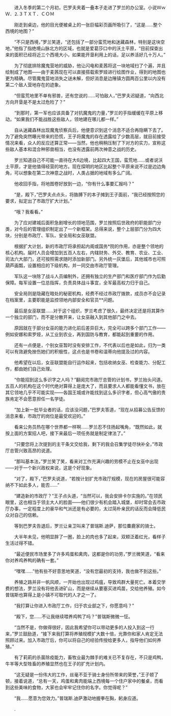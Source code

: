 　　进入冬季的第二个月初，巴罗夫夹着一叠本子走进了罗兰的办公室。小说ＷｗＷ．⒉３ＴＸＴ．ＣＯＭ

　　刚走到桌边，他的目光便被桌上的一张巨幅彩页画所吸引了，“这是……整个西境的地图？”

　　“不只是西境，”罗兰笑道，“还包括了一部分蛮荒地和迷藏森林，特别是这块空地，”他指了指绝境山脉北方的区域，也就是爱葛莎口中的沃土平原，“目前探查出来的面积已经将近三个西境大小，如果能开垦利用上的话，足以养活好几十万人。”

　　为了彻底排除魔鬼营地的威胁，他让闪电和麦茜将这一块地域扫了个遍，并且绘制成了地图——由于麦茜现在可以直接搭载索罗娅进行绘图作业，得到的地图也更为精确。尽管魔鬼营地消失之谜未解，但好消息是边陲镇方圆两百公里以内没有第二个敌人营地存在的迹象。

　　“但蛮荒地里不单有邪兽，还有您说的……可怕敌人，”巴罗夫迟疑道，“向西北方向开垦是不是太过危险了？”

　　“到那时，第一军也应该具备了对抗魔鬼的力量，”罗兰的手指缓缓在平原上移动，“如果我们不能战胜这些敌人，领地建在哪儿都一样。”

　　自从迷藏森林出现魔鬼侦察兵后，他便意识到这个消息不适合再隐瞒下去了。为了避免突然曝光带来的恐慌，王子将魔鬼的存在透露给了少数高层，就目前接受情况来看，众人的反应还算正常——当然，他也稍稍压制了下对方的实力，宣称这些敌人基本和混合种邪兽相当，也没有透露前两次神意之战的历史。

　　罗兰知道自己不可能一直待在大6边境，比起四大王国，蛮荒地……或者说沃土平原，才是他值得经营的地方。现在探明的地区比起整个平原来说不过是边边角角，可以想象在第二次神意之战时，人类占据的地域有多么广阔。

　　他收回手指，将地图卷好放到一边，“你有什么事要汇报吗？”

　　“是，殿下，”巴罗夫点点头，将胳膊下的本子摊到王子面前，“我已经按照您的要求，拟定出了市政厅扩大计划。”

　　“哦？我看看。”

　　为了应对建城后面积急剧增长的领地范围，罗兰按照后世政府的职能部门分类，对今后的管理组织制定出了一个新框架。总得来说，整个上层部门分为四大块，分别是市政厅、军队、安全局和女巫联盟。

　　根据扩大计划，新的市政厅将承担起内阁或国务*院的作用，亦是整个领地的核心机构。届时人员会增加到五百人左右，内辖财务、外交、教育、农业、工业、司法六大部门，还可按照需求随时添加新部门。另外统一灰堡后，其他城市也可照葫芦画瓢，设置相应的下级机构，并一同交由市政厅管理。

　　军队这一块除了战斗人员编制外，还拥有独立的生产部门和医疗部门作为后勤保障。每军设置一位总指挥，负责具体战斗事宜，全军最高权力归于自己。

　　安全局则是隐藏在暗处的秘密机构，经费不经过市政厅拨款，成员亦不会记录在档案里，主要职能是监控领地内部安全和官员**问题。

　　最后是女巫联盟……对于这个组织，罗兰考虑了很久，最终决定还是将其算作一个独立的部门，而不是分散开来，让女巫融入到其他部门之中去。

　　原因就在于部分女巫的能力进化前后差异巨大，完全可以跨多个部门工作——例如安娜和索罗娅，从工业到农业，再到国防与教育，都能起到重要的作用。

　　还有一点便是，个别女巫暂时没有安排工作，不代表以后也是如此，归为一类可以有效避免挫伤她们的积极性，这点也是书卷和温蒂向他提及过的内容。

　　他希望在以后，女巫联盟能自行运作起来，包括收纳女巫、检查能力、分配工作，都由她们自己处理。

　　“你能招到这么多识字之人吗？”翻阅完市政厅总管的计划书，罗兰抬头问道。五百人的机构在这个时代绝对算得上是庞大了，而且要求人人都能看懂文书，放在其它领地几乎不可能实现——各国王城或许能找到这么多识字者，但心高气傲的贵族肯定不会愿意担任一名学徒。

　　“加上新一批毕业者的话，应该没问题，”巴罗夫答道，“现在从招募公告反馈的消息来看，市政厅的岗位是最受欢迎的。”

　　看来公务员热在哪个世界都一样啊……罗兰忍不住扬起嘴角，“既然如此，就按上面的方案招人吧，接下来最后一项任务就是制定律法了。”

　　“只要您将上次提到的主干条文交给我，剩下的我会召集学徒尽快补全，”市政厅总管兴致高昂的说道。

　　“那叫基本法，”罗兰笑了笑，看来对工作充满兴趣的劳模不止在女巫中出现——对于一个新兴政权来说，这是个好现象。

　　“对了，殿下，”巴罗夫说道，“若按计划扩充市政厅规模，现在的房屋很可能容纳不下如此多人，能否……”

　　“建造新的市政厅？”王子点头道，“当然可以，我会安排卡尔实施的。”在领民眼里，这也相当于领主大人的脸面——他们很少有机会踏入城堡，却时常会去市政厅办事，一定程度上的豪华和气派还是有必要的，太过简朴亲民的话反而会降低民众对自己的信赖。

　　等到巴罗夫告退后，罗兰让亲卫叫来了普瑞斯.迪萨，那位麋鹿家的骑士。

　　大半年未见，他明显胖了一圈，脸上的肉也多了起来，双颊泛着红光，看样子生活过得不错。

　　“最近便民市场里多了许多鸡蛋和禽肉，这都是你的功劳，”罗兰微笑道，“看来你对养鸡养鸭的确有一套。”

　　“嘿嘿……”他有些不好意思地笑道，“没有您最初的支持，我也做不到这些。”

　　养殖之路并非一帆风顺，一开始也出现过鸡瘟，导致鸡群大量死亡。本着交学费的想法，罗兰没有将他丢进矿山，而是继续从要塞买进鸡苗，交给他养殖。如今普瑞斯也算得上是小镇不可取代的人才之一了。

　　“我打算让你进入市政厅工作，归于农业部之下，你愿意吗？”

　　“殿下，您……不让我继续喂养鸡鸭了吗？”普瑞斯微微一怔。

　　“当然不是，你做得很好，因此我希望你可以带动更多的人投入到这一行来，”罗兰鼓励道，“接下来我打算将养殖规模扩大数十倍，光靠你和家人肯定无法照顾过来。加入市政厅后，你可以将自己的经验传授给更多人，指导他们如何养殖。”

　　有了莉莉的杀菌除疫能力，畜牧业最为棘手的难关已不复存在，不只是鸡鸭，牛羊等大型牲畜的养殖显然也在王子的扩充计划内。

　　“这无疑是一份伟大的工作，丝毫不亚于骑士身份所带来的荣誉，”王子顿了顿，接着说道，“总有一天，鸡蛋和禽肉能端上西境每一个住户家中的餐桌，而看到这些美味的食物，大家也会牢牢记住你的名字。你觉得呢？”

　　“我……愿意为您效力。”普瑞斯.迪萨激动地握拳在胸，躬身应道。

　　.
